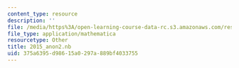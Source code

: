```yaml
---
content_type: resource
description: ''
file: /media/https%3A/open-learning-course-data-rc.s3.amazonaws.com/res-3-004-visualizing-materials-science-fall-2017/375a6395d98615a0297a889bf4033755_2015_anon2.nb
file_type: application/mathematica
resourcetype: Other
title: 2015_anon2.nb
uid: 375a6395-d986-15a0-297a-889bf4033755
---
```

